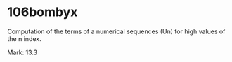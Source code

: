# 106bombyx

Computation of the terms of a numerical sequences (Un) for high values of the n index.

Mark: 13.3
